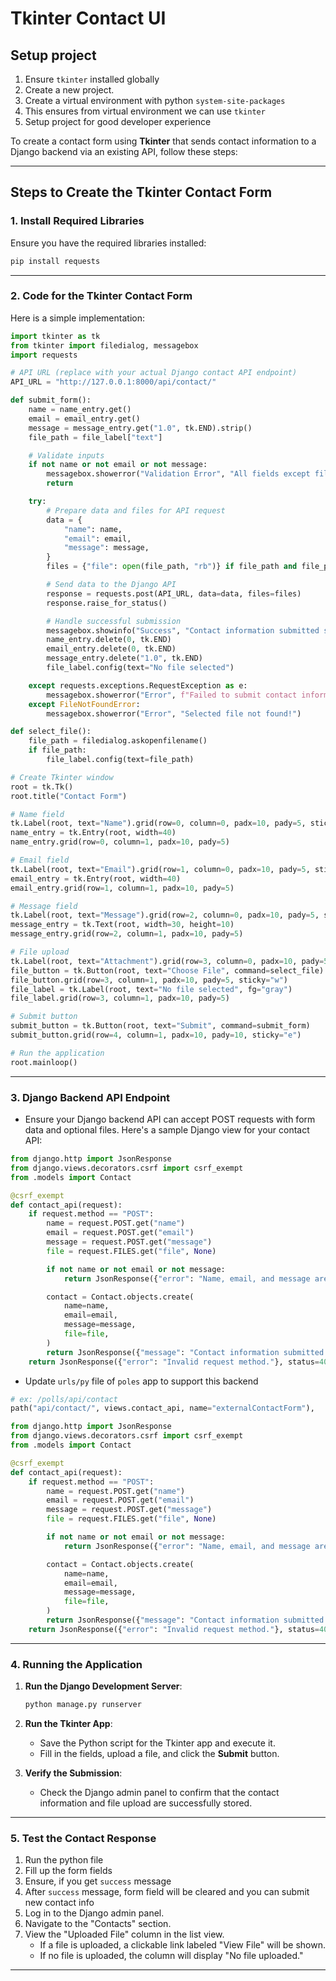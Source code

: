 # Tkinter Contact UI

## Setup project
1. Ensure `tkinter` installed globally
2. Create a new project.
3. Create a virtual environment with python `system-site-packages`
4. This ensures from virtual environment we can use `tkinter`
5. Setup project for good developer experience

To create a contact form using **Tkinter** that sends contact information to a Django backend via an existing API, follow these steps:

---

## Steps to Create the Tkinter Contact Form

### 1. Install Required Libraries

Ensure you have the required libraries installed:

```bash
pip install requests
```

---

### 2. Code for the Tkinter Contact Form

Here is a simple implementation:

```python
import tkinter as tk
from tkinter import filedialog, messagebox
import requests

# API URL (replace with your actual Django contact API endpoint)
API_URL = "http://127.0.0.1:8000/api/contact/"

def submit_form():
    name = name_entry.get()
    email = email_entry.get()
    message = message_entry.get("1.0", tk.END).strip()
    file_path = file_label["text"]

    # Validate inputs
    if not name or not email or not message:
        messagebox.showerror("Validation Error", "All fields except file are required.")
        return

    try:
        # Prepare data and files for API request
        data = {
            "name": name,
            "email": email,
            "message": message,
        }
        files = {"file": open(file_path, "rb")} if file_path and file_path != "No file selected" else None

        # Send data to the Django API
        response = requests.post(API_URL, data=data, files=files)
        response.raise_for_status()

        # Handle successful submission
        messagebox.showinfo("Success", "Contact information submitted successfully!")
        name_entry.delete(0, tk.END)
        email_entry.delete(0, tk.END)
        message_entry.delete("1.0", tk.END)
        file_label.config(text="No file selected")

    except requests.exceptions.RequestException as e:
        messagebox.showerror("Error", f"Failed to submit contact information: {e}")
    except FileNotFoundError:
        messagebox.showerror("Error", "Selected file not found!")

def select_file():
    file_path = filedialog.askopenfilename()
    if file_path:
        file_label.config(text=file_path)

# Create Tkinter window
root = tk.Tk()
root.title("Contact Form")

# Name field
tk.Label(root, text="Name").grid(row=0, column=0, padx=10, pady=5, sticky="e")
name_entry = tk.Entry(root, width=40)
name_entry.grid(row=0, column=1, padx=10, pady=5)

# Email field
tk.Label(root, text="Email").grid(row=1, column=0, padx=10, pady=5, sticky="e")
email_entry = tk.Entry(root, width=40)
email_entry.grid(row=1, column=1, padx=10, pady=5)

# Message field
tk.Label(root, text="Message").grid(row=2, column=0, padx=10, pady=5, sticky="ne")
message_entry = tk.Text(root, width=30, height=10)
message_entry.grid(row=2, column=1, padx=10, pady=5)

# File upload
tk.Label(root, text="Attachment").grid(row=3, column=0, padx=10, pady=5, sticky="e")
file_button = tk.Button(root, text="Choose File", command=select_file)
file_button.grid(row=3, column=1, padx=10, pady=5, sticky="w")
file_label = tk.Label(root, text="No file selected", fg="gray")
file_label.grid(row=3, column=1, padx=10, pady=5)

# Submit button
submit_button = tk.Button(root, text="Submit", command=submit_form)
submit_button.grid(row=4, column=1, padx=10, pady=10, sticky="e")

# Run the application
root.mainloop()
```

---

### 3. Django Backend API Endpoint

- Ensure your Django backend API can accept POST requests with form data and optional files. Here's a sample Django view for your contact API:

```python
from django.http import JsonResponse
from django.views.decorators.csrf import csrf_exempt
from .models import Contact

@csrf_exempt
def contact_api(request):
    if request.method == "POST":
        name = request.POST.get("name")
        email = request.POST.get("email")
        message = request.POST.get("message")
        file = request.FILES.get("file", None)

        if not name or not email or not message:
            return JsonResponse({"error": "Name, email, and message are required."}, status=400)

        contact = Contact.objects.create(
            name=name,
            email=email,
            message=message,
            file=file,
        )
        return JsonResponse({"message": "Contact information submitted successfully!"})
    return JsonResponse({"error": "Invalid request method."}, status=405)
```

- Update `urls/py` file of `poles` app to support this backend
```python
# ex: /polls/api/contact
path("api/contact/", views.contact_api, name="externalContactForm"),
```

```python
from django.http import JsonResponse
from django.views.decorators.csrf import csrf_exempt
from .models import Contact

@csrf_exempt
def contact_api(request):
    if request.method == "POST":
        name = request.POST.get("name")
        email = request.POST.get("email")
        message = request.POST.get("message")
        file = request.FILES.get("file", None)

        if not name or not email or not message:
            return JsonResponse({"error": "Name, email, and message are required."}, status=400)

        contact = Contact.objects.create(
            name=name,
            email=email,
            message=message,
            file=file,
        )
        return JsonResponse({"message": "Contact information submitted successfully!"})
    return JsonResponse({"error": "Invalid request method."}, status=405)
```

---

### 4. Running the Application

1. **Run the Django Development Server**:
   ```bash
   python manage.py runserver
   ```

2. **Run the Tkinter App**:
   - Save the Python script for the Tkinter app and execute it.
   - Fill in the fields, upload a file, and click the **Submit** button.

3. **Verify the Submission**:
   - Check the Django admin panel to confirm that the contact information and file upload are successfully stored.

---

### 5. Test the Contact Response

1. Run the python file
2. Fill up the form fields
3. Ensure, if you get `success` message
4. After `success` message, form field will be cleared and you can submit new contact info
5. Log in to the Django admin panel.
6. Navigate to the "Contacts" section.
7. View the "Uploaded File" column in the list view.
   - If a file is uploaded, a clickable link labeled "View File" will be shown.
   - If no file is uploaded, the column will display "No file uploaded."

---
